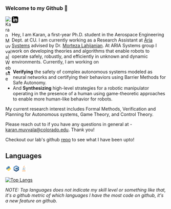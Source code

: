 ### Welcome to my Github 👋

<a href="https://www.ariasystems.group/karan.html">
  <img align="left" alt="Karan Muvvala|Website" width="20px" src="https://muvvalakaran.github.io/" />
</a>

<a href="https://www.linkedin.com/in/karanmuvvala/">
  <img align="left" alt="Karan Muvvala|Linkedin" width="20px" src="https://github.com/MuvvalaKaran/MuvvalaKaran/blob/master/images/linkedin.svg" />
</a>

<br />
<br />

Hey, I am Karan, a first-year Ph.D. student in the Aerospace Engineering Dept. at CU. I am currently working as a Research Assistant at [Aria Systems](https://www.ariasystems.group) advised by Dr. [Morteza Lahijanian](http://www.mortezalahijanian.com/). At ARIA Systems group I work on developing theories and algorithms that enable robots to operate safely, robustly, and efficiently in unknown and dynamic environments. Currently, I am working on

- **Verifying** the safety of complex autonomous systems modeled as neural networks and certifying their behaviors using Barrier Methods for Safe Autonomy. 
- And **Synthesizing** high-level strategies for a robotic manipulator operating in the presence of a human using game-theoretic approaches to enable more human-like behavior for robots.

My current research interest includes Formal Methods, Verification and Planning for Autonomous systems, Game Theory, and Control Theory.

Please reach out to if you have any questions in general at - [karan.muvvala@colorado.edu](mailto:karan.muvvala@colorado.edu). Thank you!

Checkout our lab's github [repo](https://github.com/orgs/aria-systems-group/dashboard) to see what I have been upto! 

## Languages 
<code><img height="20" src="https://raw.githubusercontent.com/github/explore/80688e429a7d4ef2fca1e82350fe8e3517d3494d/topics/python/python.png"></code>
<code><img height="20" src="https://raw.githubusercontent.com/github/explore/80688e429a7d4ef2fca1e82350fe8e3517d3494d/topics/cpp/cpp.png"></code>
<code><img height="20" src="https://raw.githubusercontent.com/github/explore/80688e429a7d4ef2fca1e82350fe8e3517d3494d/topics/java/java.png"></code>

<!-- hiding my c and my shell scripts files as they are autogenerated code -->
[![Top Langs](https://github-readme-stats.vercel.app/api/top-langs/?username=MuvvalaKaran&hide=c,shell&layout=compact)](https://github.com/anuraghazra/github-readme-stats)

*NOTE: Top languages does not indicate my skill level or something like that, it's a github metric of which languages I have the most code on github, it's a new feature on github.*

